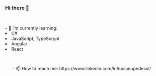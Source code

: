 ### Hi there 👋
<br>

<dl>
- 🌱 I’m currently learning:
  <li> C#</li>
  <li> JavaScript, TypeScrypt</li>
  <li> Angular</li>
  <li> React</li>
</dl>
<br>
<ul>- 📫 How to reach me: https://www.linkedin.com/in/lucianopedesol/</ul>


